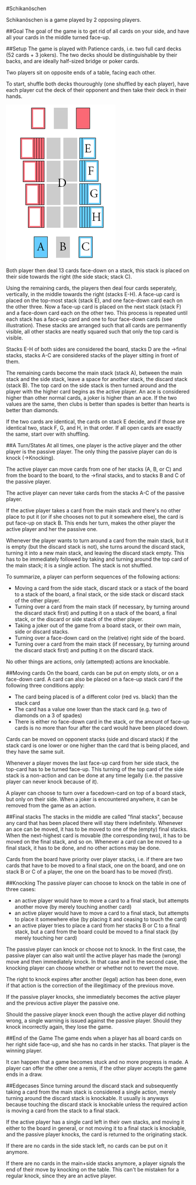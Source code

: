 #Schikanöschen

Schikanöschen is a game played by 2 opposing players.


##Goal
The goal of the game is to get rid of all cards on your side, and have all your
cards in the middle turned face-up.

##Setup
The game is played with Patience cards, i.e. two full card decks (52 cards + 3 jokers).
The two decks should be distinguishable by their backs, and are ideally half-sized
bridge or poker cards.

Two players sit on opposite ends of a table, facing each other.

To start, shuffle both decks thouroughly (one shuffled by each player), have each
player cut the deck of their opponent and then take their deck in their hands.

![Illustration of the initial setup and labels of the stacks](schikanoeschen.png)

Both player then deal 13 cards face-down on a stack, this stack is placed on their
side towards the right (the side stack; stack C).

Using the remaining cards, the players then deal four cards seperately, vertically,
in the middle towards the right (stacks E-H). A face-up card is placed on the top-most
stack (stack E), and one face-down card each on the other three. Now a face-up
card is placed on the next stack (stack F) and a face-down card each on the other
two. This process is repeated until each stack has a face-up card and one to four
face-down cards (see illustration).
These stacks are arranged such that all cards are permanently visible, all other
stacks are neatly squared such that only the top card is visible.

Stacks E-H of both sides are considered the board, stacks D are the →final stacks,
stacks A-C are considered stacks of the player sitting in front of them.

The remaining cards become the main stack (stack A), between the main stack and
the side stack, leave a space for another stack, the discard stack (stack B).
The top card on the side stack is then turned around and the player with the
higher card begins as the active player.  An ace is considered higher than
other normal cards, a joker is higher than an ace.  If the two values are the
same, then clubs is better than spades is better than hearts is better than
diamonds.

If the two cards are identical, the cards on stack E decide, and if those are
identical two, stack F, G, and H, in that order. If all open cards are exactly
the same, start over with shuffling.

##A Turn/States
At all times, one player is the active player and the other player is the passive
player. The only thing the passive player can do is knock (→Knocking).

The active player can move cards from one of her stacks (A, B, or C) and from the
board to the board, to the →final stacks, and to stacks B and C of the passive
player.

The active player can never take cards from the stacks A-C of the passive player.

If the active player takes a card from the main stack and there's no other
place to put it (or if she chooses not to put it somewhere else), the card is
put face-up on stack B. This ends her turn, makes the other player the active
player and her the passive one.

Whenever the player wants to turn around a card from the main stack, but it is
empty (but the discard stack is not), she turns around the discard stack,
turning it into a new main stack, and leaving the discard stack empty. This has
to be immediately followed by taking and turning around the top card of the
main stack; it is a single action. The stack is not shuffled.

To summarize, a player can perform sequences of the following actions:

- Moving a card from the side stack, discard stack or a stack of the board to
a stack of the board, a final stack, or the side stack or discard stack of the other player.
- Turning over a card from the main stack (if necessary, by turning around the
discard stack first) and putting it on a stack of the board, a final stack, or
the discard or side stack of the other player.
- Taking a joker out of the game from a board stack, or their own main, side or
discard stacks.
- Turning over a face-down card on the (relative) right side of the board.
- Turning over a card from the main stack (if necessary, by turning around the
discard stack first) and putting it on the discard stack.

No other things are actions, only (attempted) actions are knockable.

##Moving cards
On the board, cards can be put on empty slots, or on a face-down card. A card can
also be placed on a face-up stack card if the following three conditions apply:

- The card being placed is of a different color (red vs. black) than the stack
card
- The card has a value one lower than the stack card (e.g. two of diamonds on a 3 of spades)
- There is either no face-down card in the stack, or the amount of face-up cards
is no more than four after the card would have been placed down.

Cards can be moved on opponent stacks (side and discard stack) if the stack
card is one lower or one higher than the card that is being placed, and they
have the same suit.

Whenever a player moves the last face-up card from her side stack, the top-card
has to be turned face-up. This turning of the top card of the side stack is a
non-action and can be done at any time legally (i.e. the passive player can
never knock because of it).

A player can choose to turn over a facedown-card on top of a board stack, but
only on their side. When a joker is encountered anywhere, it can be removed
from the game as an action.

##Final stacks
The stacks in the middle are called "final stacks", because any card that has
been placed there will stay there indefinitely. Whenever an ace can be moved, it
has to be moved to one of the (empty) final stacks. When the next-highest card
is movable (the corresponding two), it has to be moved on the final stack, and so
on. Whenever a card can be moved to a final stack, it has to be done, and no other
actions may be done.

Cards from the board have priority over player stacks, i.e. if there are two cards
that have to be moved to a final stack, one on the board, and one on stack B or C
of a player, the one on the board has to be moved (first).

##Knocking
The passive player can choose to knock on the table in one of three cases:

- an active player would have to move a card to a final stack, but attempts
another move (by merely touching another card)
- an active player would have to move a card to a final stack, but attempts to
place it somewhere else (by placing it and ceasing to touch the card)
- an active player tries to place a card from her stacks B or C to a final stack,
but a card from the board could be moved to a final stack (by merely touching
her card)

The passive player can knock or choose not to knock. In the first case, the passive
player can also wait until the active player has made the (wrong) move and then
immediately knock. In that case and in the second case, the knocking player can
choose whether or whether not to revert the move.

The right to knock expires after another (legal) action has been done, even if
that action is the correction of the illegitimacy of the previous move.

If the passive player knocks, she immediately becomes the active player and the
previous active player the passive one.

Should the passive player knock even though the active player did nothing wrong,
a single warning is issued against the passive player. Should they knock incorrectly
again, they lose the game.

##End of the Game
The game ends when a player has all board cards on her right side face-up, and
she has no cards in her stacks. That player is the winning player.

It can happen that a game becomes stuck and no more progress is made. A player
can offer the other one a remis, if the other player accepts the game ends in a
draw.

##Edgecases
Since turning around the discard stack and subsequently taking a card from the
main stack is considered a single action, merely turning around the discard
stack is knockable. It usually is anyways because touching the discard stack is
knockable unless the required action is moving a card from the stack to a final
stack.

If the active player has a single card left in their own stacks, and moving it
either to the board in general, or not moving it to a final stack is knockable,
and the passive player knocks, the card is returned to the originating stack.

If there are no cards in the side stack left, no cards can be put on it anymore.

If there are no cards in the main+side stacks anymore, a player signals the end
of their move by knocking on the table. This can't be mistaken for a regular
knock, since they are an active player.
